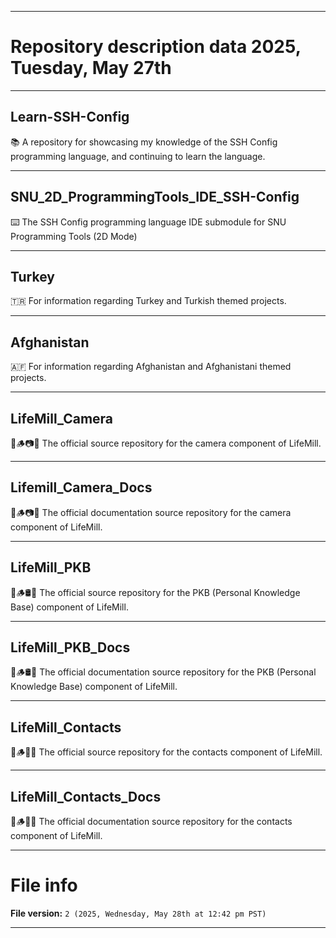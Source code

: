 
***

# Repository description data 2025, Tuesday, May 27th

---

## Learn-SSH-Config

📚️ A repository for showcasing my knowledge of the SSH Config programming language, and continuing to learn the language. 

---

## SNU_2D_ProgrammingTools_IDE_SSH-Config

⌨️ The SSH Config programming language IDE submodule for SNU Programming Tools (2D Mode)

---

## Turkey

🇹🇷️ For information regarding Turkey and Turkish themed projects.

---

## Afghanistan

🇦🇫️ For information regarding Afghanistan and Afghanistani themed projects.

---

## LifeMill_Camera

🧬️🪵️📷️💾️ The official source repository for the camera component of LifeMill.

---

## Lifemill_Camera_Docs

🧬️🪵️📷️📖️ The official documentation source repository for the camera component of LifeMill.

---

## LifeMill_PKB

🧬️🪵️🛢️💾️ The official source repository for the PKB (Personal Knowledge Base) component of LifeMill.

---

## LifeMill_PKB_Docs

🧬️🪵️🛢️📖️ The official documentation source repository for the PKB (Personal Knowledge Base) component of LifeMill.

---

## LifeMill_Contacts

🧬️🪵️👤️💾️ The official source repository for the contacts component of LifeMill.

---

## LifeMill_Contacts_Docs

🧬️🪵️👤️📖️ The official documentation source repository for the contacts component of LifeMill.

***

# File info

**File version:** `2 (2025, Wednesday, May 28th at 12:42 pm PST)`

***

